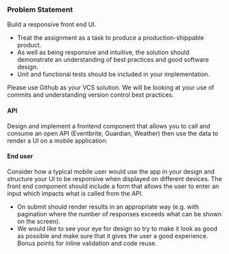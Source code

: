 ### Problem Statement

Build a responsive front end UI.

- Treat the assignment as a task to produce a production-shippable product.
- As well as being responsive and intuitive, the solution should demonstrate an understanding of best practices and good software design.
- Unit and functional tests should be included in your implementation.

Please use Github as your VCS solution. We will be looking at your use of commits and understanding version control best practices.

#### API

Design and implement a frontend component that allows you to call and consume an open API (Eventbrite, Guardian, Weather) then use the data to render a UI on a mobile application.

#### End user

Consider how a typical mobile user would use the app in your design and structure your UI to be responsive when displayed on different devices.
The front end component should include a form that allows the user to enter an input which impacts what is called from the API.

- On submit should render results in an appropriate way (e.g. with pagination where the number of responses exceeds what can be shown on the screen).
- We would like to see your eye for design so try to make it look as good as possible and make sure that it gives the user a good experience.
  Bonus points for inline validation and code reuse.
